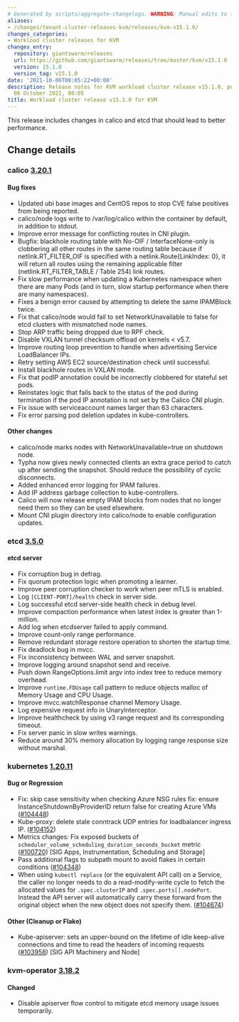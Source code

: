 ```yaml
---
# Generated by scripts/aggregate-changelogs. WARNING: Manual edits to this files will be overwritten.
aliases:
- /changes/tenant-cluster-releases-kvm/releases/kvm-v15.1.0/
changes_categories:
- Workload cluster releases for KVM
changes_entry:
  repository: giantswarm/releases
  url: https://github.com/giantswarm/releases/tree/master/kvm/v15.1.0
  version: 15.1.0
  version_tag: v15.1.0
date: '2021-10-06T08:05:22+00:00'
description: Release notes for KVM workload cluster release v15.1.0, published on
  06 October 2021, 08:05
title: Workload cluster release v15.1.0 for KVM
---
```


This release includes changes in calico and etcd that should lead to better performance.

## Change details


### calico [3.20.1](https://github.com/projectcalico/calico/releases/tag/v3.20.1)

#### Bug fixes
- Updated ubi base images and CentOS repos to stop CVE false positives from being reported.
- calico/node logs write to /var/log/calico within the container by default, in addition to stdout.
- Improve error message for conflicting routes in CNI plugin.
- Bugfix: blackhole routing table with No-OIF / InterfaceNone-only is clobbering all other routes in the same routing table because if netlink.RT_FILTER_OIF is specified with a netlink.Route{LinkIndex: 0}, it will return all routes using the remaining applicable filter (netlink.RT_FILTER_TABLE / Table 254) link routes.
- Fix slow performance when updating a Kubernetes namespace when there are many Pods (and in turn, slow startup performance when there are many namespaces).
- Fixes a benign error caused by attempting to delete the same IPAMBlock twice.
- Fix that calico/node would fail to set NetworkUnavailable to false for etcd clusters with mismatched node names.
- Stop ARP traffic being dropped due to RPF check.
- Disable VXLAN tunnel checksum offload on kernels < v5.7.
- Improve routing loop prevention to handle when advertising Service LoadBalancer IPs.
- Retry setting AWS EC2 source/destination check until successful.
- Install blackhole routes in VXLAN mode.
- Fix that podIP annotation could be incorrectly clobbered for stateful set pods.
- Reinstates logic that falls back to the status of the pod during termination if the pod IP annotation is not set by the Calico CNI plugin.
- Fix issue with serviceaccount names larger than 63 characters.
- Fix error parsing pod deletion updates in kube-controllers.

#### Other changes

- calico/node marks nodes with NetworkUnavailable=true on shutdown node.
- Typha now gives newly connected clients an extra grace period to catch up after sending the snapshot. Should reduce the possibility of cyclic disconnects.
- Added enhanced error logging for IPAM failures.
- Add IP address garbage collection to kube-controllers.
- Calico will now release empty IPAM blocks from nodes that no longer need them so they can be used elsewhere.
- Mount CNI plugin directory into calico/node to enable configuration updates.

### etcd [3.5.0](https://github.com/etcd-io/etcd/releases/tag/v3.5.0)

#### etcd server

- Fix corruption bug in defrag.
- Fix quorum protection logic when promoting a learner.
- Improve peer corruption checker to work when peer mTLS is enabled.
- Log `[CLIENT-PORT]/health` check in server side.
- Log successful etcd server-side health check in debug level.
- Improve compaction performance when latest index is greater than 1-million.
- Add log when etcdserver failed to apply command.
- Improve count-only range performance.
- Remove redundant storage restore operation to shorten the startup time.
- Fix deadlock bug in mvcc.
- Fix inconsistency between WAL and server snapshot.
- Improve logging around snapshot send and receive.
- Push down RangeOptions.limit argv into index tree to reduce memory overhead.
- Improve `runtime.FDUsage` call pattern to reduce objects malloc of Memory Usage and CPU Usage.
- Improve mvcc.watchResponse channel Memory Usage.
- Log expensive request info in UnaryInterceptor.
- Improve healthcheck by using v3 range request and its corresponding timeout.
- Fix server panic in slow writes warnings.
- Reduce around 30% memory allocation by logging range response size without marshal.

### kubernetes [1.20.11](https://github.com/kubernetes/kubernetes/releases/tag/v1.20.11)

#### Bug or Regression
- Fix: skip case sensitivity when checking Azure NSG rules
  fix: ensure InstanceShutdownByProviderID return false for creating Azure VMs ([#104448](https://github.com/kubernetes/kubernetes/pull/104448))
- Kube-proxy: delete stale conntrack UDP entries for loadbalancer ingress IP. ([#104152](https://github.com/kubernetes/kubernetes/pull/104152))
- Metrics changes: Fix exposed buckets of `scheduler_volume_scheduling_duration_seconds_bucket` metric ([#100720](https://github.com/kubernetes/kubernetes/pull/100720)) [SIG Apps, Instrumentation, Scheduling and Storage]
- Pass additional flags to subpath mount to avoid flakes in certain conditions ([#104348](https://github.com/kubernetes/kubernetes/pull/104348))
- When using `kubectl replace` (or the equivalent API call) on a Service, the caller no longer needs to do a read-modify-write cycle to fetch the allocated values for `.spec.clusterIP` and `.spec.ports[].nodePort`.  Instead the API server will automatically carry these forward from the original object when the new object does not specify them. ([#104674](https://github.com/kubernetes/kubernetes/pull/104674))

#### Other (Cleanup or Flake)
- Kube-apiserver: sets an upper-bound on the lifetime of idle keep-alive connections and time to read the headers of incoming requests ([#103958](https://github.com/kubernetes/kubernetes/pull/103958)) [SIG API Machinery and Node]

### kvm-operator [3.18.2](https://github.com/giantswarm/kvm-operator/releases/tag/v3.18.2)

#### Changed
- Disable apiserver flow control to mitigate etcd memory usage issues temporarily.
